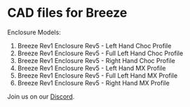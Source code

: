 # CAD files for Breeze

Enclosure Models:
1. Breeze Rev1 Enclosure Rev5 - Left Hand Choc Profile
2. Breeze Rev1 Enclosure Rev5 - Full Left Hand Choc Profile
3. Breeze Rev1 Enclosure Rev5 - Right Hand Choc Profile
4. Breeze Rev1 Enclosure Rev5 - Left Hand MX Profile
5. Breeze Rev1 Enclosure Rev5 - Full Left Hand MX Profile
6. Breeze Rev1 Enclosure Rev5 - Right Hand MX Profile

Join us on our [Discord](https://discord.gg/9nsApe3GvG).
